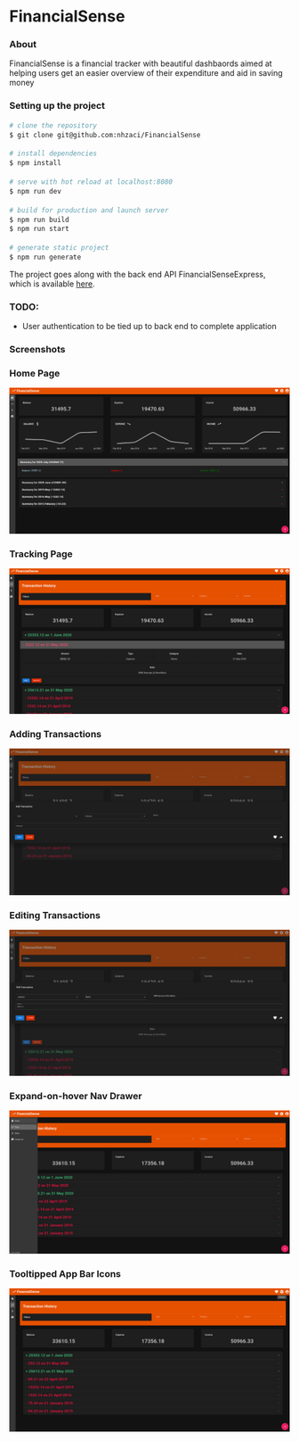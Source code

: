 # FinancialSense

### About
FinancialSense is a financial tracker with beautiful dashbaords aimed at helping users get an easier overview of their expenditure and aid in saving money

### Setting up the project

```bash
# clone the repository
$ git clone git@github.com:nhzaci/FinancialSense

# install dependencies
$ npm install

# serve with hot reload at localhost:8080
$ npm run dev

# build for production and launch server
$ npm run build
$ npm run start

# generate static project
$ npm run generate
```

The project goes along with the back end API FinancialSenseExpress, which is available [here](https://github.com/nhzaci/FinancialSenseExpress).

### TODO:

* User authentication to be tied up to back end to complete application

### Screenshots

### Home Page
![](./screenshots/HomePage.png)

### Tracking Page
![](./screenshots/TrackPage.png)

### Adding Transactions
![](./screenshots/AddTransaction.png)

### Editing Transactions
![](./screenshots/EditTransaction.png)

### Expand-on-hover Nav Drawer
![](./screenshots/NavDrawer.png)

### Tooltipped App Bar Icons
![](./screenshots/AppBarIcons.png)


